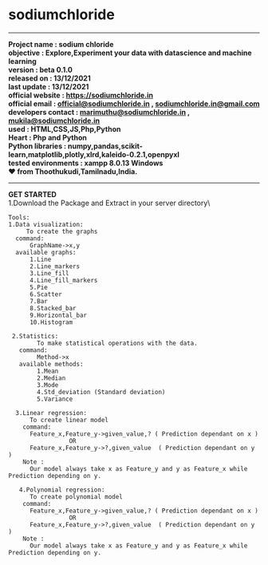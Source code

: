 # sodiumchloride
***
 **Project name        : sodium chloride\
 objective           : Explore,Experiment your data with datascience and machine learning \
 version             : beta 0.1.0\
 released on         : 13/12/2021\
 last update         : 13/12/2021\
 official website    : https://sodiumchloride.in<br/>
 official email      : official@sodiumchloride.in , sodiumchloride.in@gmail.com\
 developers contact  : marimuthu@sodiumchloride.in , mukila@sodiumchloride.in\
 used                : HTML,CSS,JS,Php,Python\
 Heart               : Php and Python\
 Python libraries    : numpy,pandas,scikit-learn,matplotlib,plotly,xlrd,kaleido-0.2.1,openpyxl\
 tested environments : xampp 8.0.13 Windows
 <br/>♥ from Thoothukudi,Tamilnadu,India.**
 ***
  
  **GET STARTED**\
  1.Download the Package and Extract in your server directory\
  
  ```
  Tools:
  1.Data visualization:
       To create the graphs
    command:
        GraphName->x,y
    available graphs:
        1.Line
        2.Line_markers
        3.Line_fill
        4.Line_fill_markers
        5.Pie
        6.Scatter
        7.Bar
        8.Stacked_bar
        9.Horizontal_bar
        10.Histogram
        
   2.Statistics:
          To make statistical operations with the data.
     command:
          Method->x
     available methods:
          1.Mean
          2.Median
          3.Mode
          4.Std_deviation (Standard deviation)
          5.Variance
          
    3.Linear regression:
        To create linear model
      command:
        Feature_x,Feature_y->given_value,? ( Prediction dependant on x )
                   OR
        Feature_x,Feature_y->?,given_value  ( Prediction dependant on y )
      Note :
        Our model always take x as Feature_y and y as Feature_x while Prediction depending on y.
        
     4.Polynomial regression:
        To create polynomial model
      command:
        Feature_x,Feature_y->given_value,? ( Prediction dependant on x )
                   OR
        Feature_x,Feature_y->?,given_value  ( Prediction dependant on y )
      Note :
        Our model always take x as Feature_y and y as Feature_x while Prediction depending on y.
        
        
